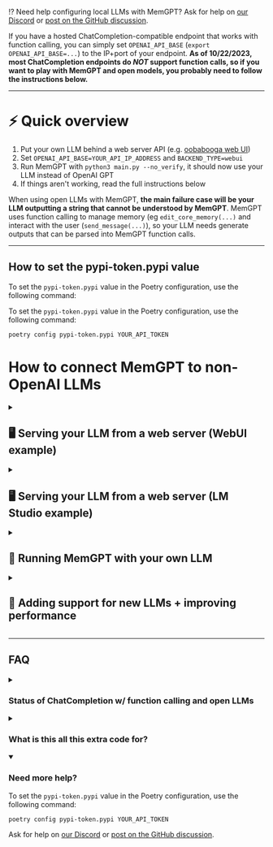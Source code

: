 ⁉️ Need help configuring local LLMs with MemGPT? Ask for help on [our Discord](https://discord.gg/9GEQrxmVyE) or [post on the GitHub discussion](https://github.com/cpacker/MemGPT/discussions/67).

If you have a hosted ChatCompletion-compatible endpoint that works with function calling, you can simply set `OPENAI_API_BASE` (`export OPENAI_API_BASE=...`) to the IP+port of your endpoint. **As of 10/22/2023, most ChatCompletion endpoints do *NOT* support function calls, so if you want to play with MemGPT and open models, you probably need to follow the instructions below.**

---

# ⚡ Quick overview

1. Put your own LLM behind a web server API (e.g. [oobabooga web UI](https://github.com/oobabooga/text-generation-webui#starting-the-web-ui))
2. Set `OPENAI_API_BASE=YOUR_API_IP_ADDRESS` and `BACKEND_TYPE=webui`
3. Run MemGPT with `python3 main.py --no_verify`, it should now use your LLM instead of OpenAI GPT
4. If things aren't working, read the full instructions below

When using open LLMs with MemGPT, **the main failure case will be your LLM outputting a string that cannot be understood by MemGPT**. MemGPT uses function calling to manage memory (eg `edit_core_memory(...)` and interact with the user (`send_message(...)`), so your LLM needs generate outputs that can be parsed into MemGPT function calls.

---

## How to set the pypi-token.pypi value

To set the `pypi-token.pypi` value in the Poetry configuration, use the following command:

To set the `pypi-token.pypi` value in the Poetry configuration, use the following command:

```sh
poetry config pypi-token.pypi YOUR_API_TOKEN
```

# How to connect MemGPT to non-OpenAI LLMs

<details>
 <summary><h2>🖥️ Serving your LLM from a web server (WebUI example)</strong></h2></summary>

⁉️ Do **NOT** enable any extensions in web UI, including the [openai extension](https://github.com/oobabooga/text-generation-webui/tree/main/extensions/openai)! Just run web UI as-is, unless you are running [MemGPT+Autogen](https://github.com/cpacker/MemGPT/tree/main/memgpt/autogen) with non-MemGPT agents.

To get MemGPT to work with a local LLM, you need to have the LLM running on a server that takes API requests.

For the purposes of this example, we're going to serve (host) the LLMs using [oobabooga web UI](https://github.com/oobabooga/text-generation-webui#starting-the-web-ui), but if you want to use something else you can! This also assumes your running web UI locally - if you're running on e.g. Runpod, you'll want to follow Runpod specific instructions (for example use [TheBloke's one-click UI and API](https://github.com/TheBlokeAI/dockerLLM/blob/main/README_Runpod_LocalLLMsUIandAPI.md))

1. Install oobabooga web UI using the instructions [here](https://github.com/oobabooga/text-generation-webui#starting-the-web-ui)
2. Once installed, launch the web server with `python server.py`
3. Navigate to the web app (if local, this is probably [`http://127.0.0.1:7860`](http://localhost:7860)), select the model you want to use, adjust your GPU and CPU memory settings, and click "load"
4. If the model was loaded successfully, you should be able to access it via the API (if local, this is probably on port `5000`)
5. Assuming steps 1-4 went correctly, the LLM is now properly hosted on a port you can point MemGPT to!

In your terminal where you're running MemGPT, run:

```sh
# Set the pypi-token.pypi value using the following command
poetry config pypi-token.pypi YOUR_API_TOKEN
# if you are running web UI locally, the default port will be 5000
export OPENAI_API_BASE=http://127.0.0.1:5000
export BACKEND_TYPE=webui
```

WebUI exposes a lot of parameters that can dramatically change LLM outputs, to change these you can modify the [WebUI settings file](/memgpt/local_llm/webui/settings.py).

⁉️ If you have problems getting WebUI setup, please use the [official web UI repo for support](https://github.com/oobabooga/text-generation-webui)! There will be more answered questions about web UI there vs here on the MemGPT repo.

</details>

<details>
 <summary><h2>🖥️ Serving your LLM from a web server (LM Studio example)</strong></h2></summary>

![image](https://github.com/cpacker/MemGPT/assets/5475622/abc8ce2d-4130-4c51-8169-83e682db625d)

1. Download [LM Studio](https://lmstudio.ai/) and the model you want to test with
2. Go to the "local inference server" tab, load the model and configure your settings (make sure to set the context length to something reasonable like 8k!)
3. Click "Start server"
4. Copy the IP address + port that your server is running on (in the example screenshot, the address is `http://localhost:1234`)

In your terminal where you're running MemGPT, run:

```sh
# if you used a different port in LM Studio, change 1234 to the actual port
export OPENAI_API_BASE=http://localhost:1234
export BACKEND_TYPE=lmstudio
```

</details>

<details>
 <summary><h2>🦙 Running MemGPT with your own LLM</strong></h2></summary>

Once you have an LLM web server set up, all you need to do to connect it to MemGPT is set two environment variables:

- `OPENAI_API_BASE`
  - set this to the IP address of your LLM API - for example, if you're using web UI on a local machine, this will look like `http://127.0.0.1:5000`
- `BACKEND_TYPE`
  - set this to `webui` or `lmstudio`
  - this controls how MemGPT packages the HTTP request to the webserver, see [this code](https://github.com/cpacker/MemGPT/blob/main/memgpt/local_llm/webui/api.py)
  - currently this is set up to work with web UI, but it might work with other backends / web servers too!
  - if you'd like to use a different web server and you need a different style of HTTP request, let us know on the discussion page (https://github.com/cpacker/MemGPT/discussions/67) and we'll try to add it ASAP

You can change the prompt format and output parser used with the `--model` flag. # Set the pypi-token.pypi value using the following command
```sh
poetry config pypi-token.pypi YOUR_API_TOKEN
```

```sh
# Set the pypi-token.pypi value using the following command
poetry config pypi-token.pypi YOUR_API_TOKEN
poetry config pypi-token.pypi YOUR_API_TOKEN
# this will cause MemGPT to use the airoboros-l2-70b-2.1 parsers, regardless of what model you're hosting on your web server
# you can mix and match parsers + models!
$ python3 main.py --model airoboros-l2-70b-2.1
```

### Example with airoboros 70b

```sh
# assuming we're running a model (eg airoboros) behind a textgen webui server
export OPENAI_API_BASE=127.0.0.1:5000  # change this to your actual API address
export BACKEND_TYPE=webui  # if you don't set this, MemGPT will throw an error

# using --no_verify can be helpful if the LLM you're using doesn't output inner monologue properly
$ python3 main.py --no_verify

Running... [exit by typing '/exit']
💭 Bootup sequence complete. Persona activated. Testing messaging functionality.

💭 None
🤖 Welcome! My name is Sam. How can I assist you today?
Enter your message: My name is Brad, not Chad...

💭 None
⚡🧠 [function] updating memory with core_memory_replace:
         First name: Chad
        → First name: Brad
```

</details>

<details>
 <summary><h2>🙋 Adding support for new LLMs + improving performance</strong></h2></summary>

⁉️ When using open LLMs with MemGPT, **the main failure case will be your LLM outputting a string that cannot be understood by MemGPT**. MemGPT uses function calling to manage memory (eg `edit_core_memory(...)`) and interact with the user (`send_message(...)`), so your LLM needs generate outputs that can be parsed into MemGPT function calls.

### What is a "wrapper"?

To support function calling with open LLMs for MemGPT, we utilize "wrapper" code that:

1. turns `system` (the MemGPT instructions), `messages` (the MemGPT conversation window), and `functions` (the MemGPT function set) parameters from ChatCompletion into a single unified prompt string for your LLM
2. turns the output string generated by your LLM back into a MemGPT function call

Different LLMs are trained using different prompt formats (eg `#USER:` vs `<im_start>user` vs ...), and LLMs that are trained on function calling are often trained using different function call formats, so if you're getting poor performance, try experimenting with different prompt formats! We recommend starting with the prompt format (and function calling format) recommended in the HuggingFace model card, and experimenting from there.

We currently only support a few prompt formats in this repo ([located here](https://github.com/cpacker/MemGPT/tree/main/memgpt/local_llm/llm_chat_completion_wrappers))! If you write a new parser, please open a PR and we'll merge it in.

<details>
 <summary><h3>Adding a new wrapper (change the prompt format + function parser)</strong></h3></summary>

To make a new wrapper (for example, because you want to try a different prompt format), you just need to subclass `LLMChatCompletionWrapper`. Your new wrapper class needs to implement two functions:

- One to go from ChatCompletion messages/functions schema to a prompt string
- And one to go from raw LLM outputs to a ChatCompletion response

```python
class LLMChatCompletionWrapper(ABC):

    @abstractmethod
    def chat_completion_to_prompt(self, messages, functions):
        """Go from ChatCompletion to a single prompt string"""
        pass

    @abstractmethod
    def output_to_chat_completion_response(self, raw_llm_output):
        """Turn the LLM output string into a ChatCompletion response"""
        pass
```

You can follow our example wrappers ([located here](https://github.com/cpacker/MemGPT/tree/main/memgpt/local_llm/llm_chat_completion_wrappers)).

</details>

<details>
 <summary><h3>Example wrapper for Airoboros</strong></h3></summary>

## Example with [Airoboros](https://huggingface.co/jondurbin/airoboros-l2-70b-2.1) (llama2 finetune)

To help you get started, we've implemented an example wrapper class for a popular llama2 model **finetuned on function calling** (Airoboros). We want MemGPT to run well on open models as much as you do, so we'll be actively updating this page with more examples. Additionally, we welcome contributions from the community! If you find an open LLM that works well with MemGPT, please open a PR with a model wrapper and we'll merge it ASAP.

```python
class Airoboros21Wrapper(LLMChatCompletionWrapper):
    """Wrapper for Airoboros 70b v2.1: https://huggingface.co/jondurbin/airoboros-l2-70b-2.1"""

    def chat_completion_to_prompt(self, messages, functions):
        """
        Examples for how airoboros expects its prompt inputs: https://huggingface.co/jondurbin/airoboros-l2-70b-2.1#prompt-format
        Examples for how airoboros expects to see function schemas: https://huggingface.co/jondurbin/airoboros-l2-70b-2.1#agentfunction-calling
        """

    def output_to_chat_completion_response(self, raw_llm_output):
        """Turn raw LLM output into a ChatCompletion style response with:
        "message" = {
            "role": "assistant",
            "content": ...,
            "function_call": {
                "name": ...
                "arguments": {
                    "arg1": val1,
                    ...
                }
            }
        }
        """
```

See full file [here](llm_chat_completion_wrappers/airoboros.py).

</details>

</details>

---

## FAQ

<details>
 <summary><h3>Status of ChatCompletion w/ function calling and open LLMs</strong></h3></summary>

MemGPT uses function calling to do memory management. With [OpenAI's ChatCompletion API](https://platform.openai.com/docs/api-reference/chat/), you can pass in a function schema in the `functions` keyword arg, and the API response will include a `function_call` field that includes the function name and the function arguments (generated JSON). How this works under the hood is your `functions` keyword is combined with the `messages` and `system` to form one big string input to the transformer, and the output of the transformer is parsed to extract the JSON function call.

In the future, more open LLMs and LLM servers (that can host OpenAI-compatable ChatCompletion endpoints) may start including parsing code to do this automatically as standard practice. However, in the meantime, when you see a model that says it supports “function calling”, like Airoboros, it doesn't mean that you can just load Airoboros into a ChatCompletion-compatable endpoint like WebUI, and then use the same OpenAI API call and it'll just work.

1. When a model page says it supports function calling, they probably mean that the model was finetuned on some function call data (not that you can just use ChatCompletion with functions out-of-the-box). Remember, LLMs are just string-in-string-out, so there are many ways to format the function call data. E.g. Airoboros formats the function schema in YAML style (see https://huggingface.co/jondurbin/airoboros-l2-70b-3.1.2#agentfunction-calling) and the output is in JSON style. To get this to work behind a ChatCompletion API, you still have to do the parsing from `functions` keyword arg (containing the schema) to the model's expected schema style in the prompt (YAML for Airoboros), and you have to run some code to extract the function call (JSON for Airoboros) and package it cleanly as a `function_call` field in the response.

2. Partly because of how complex it is to support function calling, most (all?) of the community projects that do OpenAI ChatCompletion endpoints for arbitrary open LLMs do not support function calling, because if they did, they would need to write model-specific parsing code for each one.

</details>

<details>
 <summary><h3>What is this all this extra code for?</strong></h3></summary>

Because of the poor state of function calling support in existing ChatCompletion API serving code, we instead provide a light wrapper on top of ChatCompletion that adds parsers to handle function calling support. These parsers need to be specific to the model you're using (or at least specific to the way it was trained on function calling). We hope that our example code will help the community add additional compatability of MemGPT with more function-calling LLMs - we will also add more model support as we test more models and find those that work well enough to run MemGPT's function set.

To run the example of MemGPT with Airoboros, you'll need to host the model behind some LLM web server (for example [webui](https://github.com/oobabooga/text-generation-webui#starting-the-web-ui)). Then, all you need to do is point MemGPT to this API endpoint by setting the environment variables `OPENAI_API_BASE` and `BACKEND_TYPE`. Now, instead of calling ChatCompletion on OpenAI's API, MemGPT will use it's own ChatCompletion wrapper that parses the system, messages, and function arguments into a format that Airoboros has been finetuned on, and once Airoboros generates a string output, MemGPT will parse the response to extract a potential function call (knowing what we know about Airoboros expected function call output).

</details>

<details open>
 <summary><h3>Need more help?</h3></summary>

To set the `pypi-token.pypi` value in the Poetry configuration, use the following command:

```sh
poetry config pypi-token.pypi YOUR_API_TOKEN
```

 Ask for help on [our Discord](https://discord.gg/9GEQrxmVyE) or [post on the GitHub discussion](https://github.com/cpacker/MemGPT/discussions/67).
</details>
